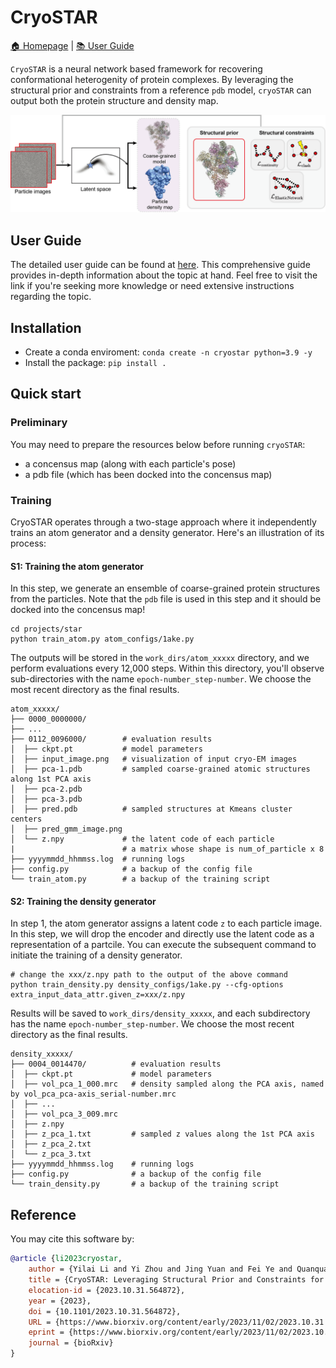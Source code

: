 # CryoSTAR

[🏠 Homepage](https://bytedance.github.io/cryostar/) |
[📚 User Guide](https://byte-research.gitbook.io/cryostar/)

`CryoSTAR` is a neural network based framework for recovering conformational heterogenity of protein complexes. By leveraging the structural prior and constraints from a reference `pdb` model, `cryoSTAR` can output both the protein structure and density map.

![main figure](./assets/main_fig.png)

## User Guide
The detailed user guide can be found at [here](https://byte-research.gitbook.io/cryostar/). This comprehensive guide provides in-depth information about the topic at hand. Feel free to visit the link if you're seeking more knowledge or need extensive instructions regarding the topic. 

## Installation

- Create a conda enviroment: `conda create -n cryostar python=3.9 -y`
- Install the package: `pip install .`

## Quick start

### Preliminary

You may need to prepare the resources below before running `cryoSTAR`:

- a concensus map (along with each particle's pose)
- a pdb file (which has been docked into the concensus map)

### Training
CryoSTAR operates through a two-stage approach where it independently trains an atom generator and a density generator. Here's an illustration of its process:

#### S1: Training the atom generator
In this step, we generate an ensemble of coarse-grained protein structures from the particles. Note that the `pdb` file is used in this step and it should be docked into the concensus map!

```shell
cd projects/star
python train_atom.py atom_configs/1ake.py
```

The outputs will be stored in the `work_dirs/atom_xxxxx` directory, and we perform evaluations every 12,000 steps. Within this directory, you'll observe sub-directories with the name `epoch-number_step-number`. We choose the most recent directory as the final results.

```text
atom_xxxxx/
├── 0000_0000000/
├── ...
├── 0112_0096000/        # evaluation results
│  ├── ckpt.pt           # model parameters
│  ├── input_image.png   # visualization of input cryo-EM images
│  ├── pca-1.pdb         # sampled coarse-grained atomic structures along 1st PCA axis
│  ├── pca-2.pdb
│  ├── pca-3.pdb
│  ├── pred.pdb          # sampled structures at Kmeans cluster centers
│  ├── pred_gmm_image.png
│  └── z.npy             # the latent code of each particle
|                        # a matrix whose shape is num_of_particle x 8
├── yyyymmdd_hhmmss.log  # running logs
├── config.py            # a backup of the config file
└── train_atom.py        # a backup of the training script
```

#### S2: Training the density generator

In step 1, the atom generator assigns a latent code `z` to each particle image. In this step, we will drop the encoder and directly use the latent code as a representation of a partcile. You can execute the subsequent command to initiate the training of a density generator.

```shell
# change the xxx/z.npy path to the output of the above command
python train_density.py density_configs/1ake.py --cfg-options extra_input_data_attr.given_z=xxx/z.npy
```

Results will be saved to `work_dirs/density_xxxxx`, and each subdirectory has the name `epoch-number_step-number`. We choose the most recent directory as the final results.

```text
density_xxxxx/
├── 0004_0014470/          # evaluation results
│  ├── ckpt.pt             # model parameters
│  ├── vol_pca_1_000.mrc   # density sampled along the PCA axis, named by vol_pca_pca-axis_serial-number.mrc
│  ├── ...
│  ├── vol_pca_3_009.mrc
│  ├── z.npy
│  ├── z_pca_1.txt         # sampled z values along the 1st PCA axis
│  ├── z_pca_2.txt
│  └── z_pca_3.txt
├── yyyymmdd_hhmmss.log    # running logs
├── config.py              # a backup of the config file
└── train_density.py       # a backup of the training script
```


## Reference
You may cite this software by:
```bibtex
@article {li2023cryostar,
    author = {Yilai Li and Yi Zhou and Jing Yuan and Fei Ye and Quanquan Gu},
    title = {CryoSTAR: Leveraging Structural Prior and Constraints for Cryo-EM Heterogeneous Reconstruction},
    elocation-id = {2023.10.31.564872},
    year = {2023},
    doi = {10.1101/2023.10.31.564872},
    URL = {https://www.biorxiv.org/content/early/2023/11/02/2023.10.31.564872},
    eprint = {https://www.biorxiv.org/content/early/2023/11/02/2023.10.31.564872.full.pdf},
    journal = {bioRxiv}
}
```
